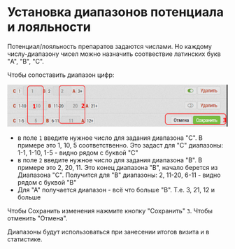 # Установка диапазонов потенциала и лояльности

Потенциал/лояльность препаратов задаются числами.
Но каждому числу-диапазону чисел можно назначить соотвествие латинских букв "A", "B", "C".

Чтобы сопоставить диапазон цифр:

![](../images/database-product-pl.png)

- в поле `1` введите нужное число для задания диапазона "C".
В примере это 1, 10, 5 соответственно.
Это задаст для "С" диапазоны: 1-1, 1-10, 1-5 - видно рядом с буквой "C"
- в поле `2` введите нужное число для задания диапазона "B".
В примере это 2, 20, 11. Это конец диапазона "B", начало берется из Диапазона "C".
Получится для "B" диапазоны: 2, 11-20, 6-11 - видно рядом с буквой "B"
- Для "А" получается диапазон - всё что больше "B". Т.е. 3, 21, 12 и больше

Чтобы Сохранить изменения нажмите кнопку "Сохранить" `3`.
Чтобы отменить "Отмена".

Диапазоны будут использоваться при занесении итогов визита и в статистике.
